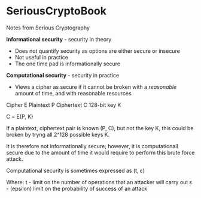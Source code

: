 # SeriousCryptoBook
Notes from Serious Cryptography

**Informational security** - security in theory

- Does not quantify security as options are either secure or insecure
- Not useful in practice
- The one time pad is informationally secure

**Computational security** - security in practice

- Views a cipher as secure if it cannot be broken with a *reasonable* amount of time, and with reasonable resources

Cipher E
Plaintext P
Ciphertext C
128-bit key K

C = E(P, K)

If a plaintext, ciphertext pair is known (P, C), but not the key K, this could be broken by tryng all 2^128 possible keys K.

It is therefore not informationally secure; however, it is computationall secure due to the amount of time it would require to perform this brute force attack.

Computational security is sometimes expressed as (t, ε)

Where:
t - limit on the number of operations that an attacker will carry out
ε - (epsilon) limit on the probability of success of an attack

